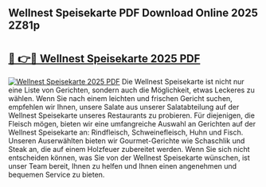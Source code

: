 ## Wellnest Speisekarte PDF Download Online 2025 2Z81p

# <h2><a href="http://gcb99r.nevu.top/?p=Wellnest+Speisekarte">🔗 👉🔴 Wellnest Speisekarte 2025 PDF</a></h2>

[![Wellnest Speisekarte 2025 PDF](https://i.imgur.com/dBaPXMq.png)](http://gcb99r.nevu.top/?p=Wellnest+Speisekarte)
Die Wellnest Speisekarte ist nicht nur eine Liste von Gerichten, sondern auch die Möglichkeit, etwas Leckeres zu wählen. Wenn Sie nach einem leichten und frischen Gericht suchen, empfehlen wir Ihnen, unsere Salate aus unserer Salatabteilung auf der Wellnest Speisekarte unseres Restaurants zu probieren. Für diejenigen, die Fleisch mögen, bieten wir eine umfangreiche Auswahl an Gerichten auf der Wellnest Speisekarte an: Rindfleisch, Schweinefleisch, Huhn und Fisch. Unseren Auserwählten bieten wir Gourmet-Gerichte wie Schaschlik und Steak an, die auf einem Holzfeuer zubereitet werden. Wenn Sie sich nicht entscheiden können, was Sie von der Wellnest Speisekarte wünschen, ist unser Team bereit, Ihnen zu helfen und Ihnen einen angenehmen und bequemen Service zu bieten.

